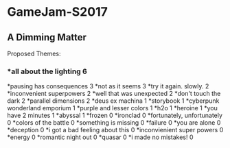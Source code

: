 # GameJam-S2017
## A Dimming Matter
Proposed Themes: 
### *all about the lighting	6
*pausing has consequences	3 
*not as it seems	3 
*try it again. slowly.	2 
*inconvenient superpowers	2
*well that was unexpected	2
*don't touch the dark	2
*parallel dimensions	2
*deus ex machina	1
*storybook	1
*cyberpunk wonderland emporium	1
*purple and lesser colors	1
*h2o	1
*heroine	1
*you have 2 minutes	1
*abyssal	1
*frozen	0
*ironclad	0
*fortunately, unfortunately	0
*colors of the battle	0
*something is missing	0
*failure	0
*you are alone	0
*deception	0
*i got a bad feeling about this	0
*inconvienient super powers	0
*energy	0
*romantic night out	0
*quasar	0
*i made no mistakes!	0
